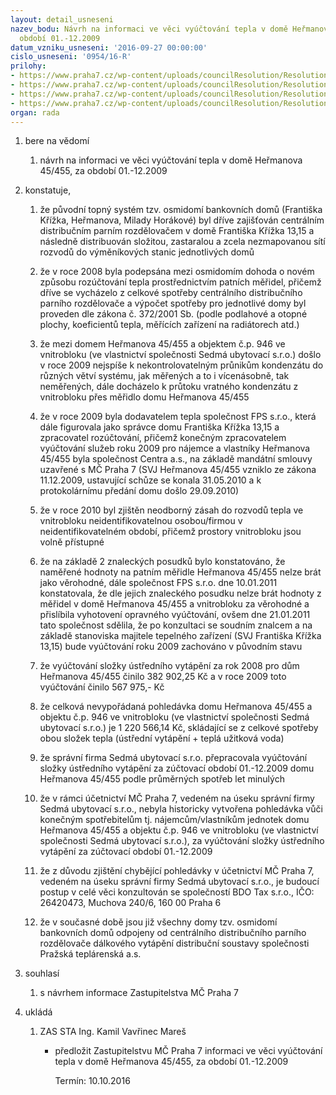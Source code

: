 ```yaml
---
layout: detail_usneseni
nazev_bodu: Návrh na informaci ve věci vyúčtování tepla v domě Heřmanova 45/455, za
  období 01.-12.2009
datum_vzniku_usneseni: '2016-09-27 00:00:00'
cislo_usneseni: '0954/16-R'
prilohy:
- https://www.praha7.cz/wp-content/uploads/councilResolution/Resolutions/27863/export/DZ_455~111212.docx
- https://www.praha7.cz/wp-content/uploads/councilResolution/Resolutions/27863/export/03_455~111211.PDF
- https://www.praha7.cz/wp-content/uploads/councilResolution/Resolutions/27863/export/04_455~111210.PDF
- https://www.praha7.cz/wp-content/uploads/councilResolution/Resolutions/27863/export/export~297755.pdf
organ: rada
---
```

<ol id="urzList" class="urzList_view"><li id="" class="urzClass1"><span name="1">bere na vědomí</span><ol class="urzOlClass"><li style="text-align: left;" id="" class="urzClass2"><span><p>návrh na informaci ve věci vyúčtování tepla v domě Heřmanova 45/455, za období 01.-12.2009</p></span></li></ol></li><li id="" class="urzClass1"><span name="50">konstatuje,</span><ol id="" class="urzOlClass"><li style="text-align: left;" id="" class="urzClass2"><span><p>že původní topný systém tzv. osmidomí bankovních domů (Františka Křížka, Heřmanova, Milady Horákové) byl dříve zajišťován centrálním distribučním parním rozdělovačem v domě Františka Křížka 13,15 a následně distribuován složitou, zastaralou a zcela nezmapovanou sítí rozvodů do výměníkových stanic jednotlivých domů</p></span></li><li style="text-align: left;" id="" class="urzClass2"><span><p>že v roce 2008 byla podepsána mezi osmidomím dohoda o novém způsobu rozúčtování tepla prostřednictvím patních měřidel, přičemž dříve se vycházelo z celkové spotřeby&nbsp;centrálního distribučního parního rozdělovače a výpočet spotřeby pro jednotlivé domy byl proveden dle zákona č. 372/2001 Sb. (podle podlahové a otopné plochy, koeficientů tepla, měřících zařízení na radiátorech atd.)<br></p></span></li><li style="text-align: left;" id="" class="urzClass2"><span><p>že mezi domem Heřmanova 45/455 a objektem č.p. 946 ve vnitrobloku (ve vlastnictví společnosti Sedmá ubytovací s.r.o.) došlo v roce 2009 nejspíše k nekontrolovatelným průnikům kondenzátu do různých větví systému, jak měřených a to i vícenásobně, tak neměřených, dále docházelo k průtoku vratného kondenzátu z vnitrobloku přes měřidlo domu Heřmanova 45/455</p></span></li><li style="text-align: left;" id="" class="urzClass2"><span><p>že v roce 2009 byla dodavatelem tepla společnost FPS s.r.o., která dále figurovala jako správce domu Františka Křížka 13,15 a zpracovatel rozúčtování, přičemž konečným zpracovatelem vyúčtování služeb roku 2009 pro nájemce a vlastníky Heřmanova 45/455 byla společnost Centra a.s., na základě mandátní smlouvy uzavřené s MČ Praha 7 (SVJ Heřmanova 45/455 vzniklo ze zákona 11.12.2009, ustavující schůze se konala 31.05.2010 a k protokolárnímu předání domu došlo 29.09.2010)</p></span></li><li style="text-align: left;" id="" class="urzClass2"><span><p>že v roce 2010 byl zjištěn neodborný zásah do rozvodů tepla ve vnitrobloku neidentifikovatelnou osobou/firmou v neidentifikovatelném období, přičemž prostory vnitrobloku jsou volně přístupné</p></span></li><li style="text-align: left;" id="" class="urzClass2"><span><p>že na základě 2 znaleckých posudků bylo konstatováno, že naměřené hodnoty na patním měřidle Heřmanova 45/455 nelze brát jako věrohodné, dále společnost FPS s.r.o. dne 10.01.2011 konstatovala, že dle jejich znaleckého posudku nelze brát hodnoty z měřidel v domě Heřmanova 45/455 a vnitrobloku za věrohodné a přislíbila vyhotovení opravného vyúčtování, ovšem dne 21.01.2011 tato společnost sdělila, že po konzultaci se soudním znalcem a na základě stanoviska majitele tepelného zařízení (SVJ Františka Křížka 13,15) bude vyúčtování roku 2009 zachováno v původním stavu</p></span></li><li style="text-align: left;" id="" class="urzClass2"><span><p>že vyúčtování složky ústředního vytápění za rok 2008 pro dům Heřmanova 45/455 činilo 382 902,25 Kč a v roce 2009 toto vyúčtování činilo 567 975,- Kč<br></p></span></li><li style="text-align: left;" id="" class="urzClass2"><span><p>že celková nevypořádaná pohledávka domu Heřmanova 45/455 a objektu č.p. 946 ve vnitrobloku (ve vlastnictví společnosti Sedmá ubytovací s.r.o.) je 1 220 566,14 Kč, skládající se z celkové spotřeby obou složek tepla (ústřední vytápění + teplá užitková voda)</p></span></li><li style="text-align: left;" id="" class="urzClass2"><span><p>že správní firma Sedmá ubytovací s.r.o. přepracovala vyúčtování složky ústředního vytápění za zúčtovací období 01.-12.2009 domu Heřmanova 45/455 podle průměrných spotřeb let minulých<br></p></span></li><li style="text-align: left;" id="" class="urzClass2"><span><p>že v rámci účetnictví MČ Praha 7, vedeném na úseku správní firmy Sedmá ubytovací s.r.o., nebyla historicky vytvořena pohledávka vůči konečným spotřebitelům tj. nájemcům/vlastníkům jednotek domu Heřmanova 45/455 a objektu č.p. 946 ve vnitrobloku (ve vlastnictví společnosti Sedmá ubytovací s.r.o.), za vyúčtování složky ústředního vytápění za zúčtovací období 01.-12.2009</p></span></li><li style="text-align: left;" id="" class="urzClass2"><span><p>že z důvodu zjištění chybějící pohledávky v účetnictví MČ Praha 7, vedeném na úseku správní firmy Sedmá ubytovací s.r.o., je budoucí postup v celé věci konzultován se společností BDO Tax s.r.o., IČO: 26420473, Muchova 240/6, 160 00 Praha 6</p></span></li><li style="text-align: left;" id="" class="urzClass2"><span><p>že v současné době jsou již všechny domy tzv. osmidomí bankovních domů odpojeny od&nbsp;centrálního distribučního parního rozdělovače dálkového vytápění distribuční soustavy společnosti Pražská teplárenská a.s.</p></span></li></ol></li><li id="" class="urzClass1"><span name="26">souhlasí</span><ol id="" class="urzOlClass"><li style="text-align: left;" id="" class="urzClass2"><span><p>s návrhem informace Zastupitelstva MČ Praha 7</p></span></li></ol></li><li class="urzClass1" id="urzUkoly"><span name="1">ukládá</span><ol class="urzOlClass"><li class="urzClass2"><span><p>ZAS STA Ing. Kamil Vavřinec Mareš</p></span><ul class="urzUlClass"><li class="urzClass3"><span><p>předložit Zastupitelstvu MČ Praha 7 informaci ve věci vyúčtování tepla v domě Heřmanova 45/455, za období 01.-12.2009</p></span><span class="urzUkolTermin">  Termín:&nbsp;10.10.2016</span></li></ul></li></ol></li></ol>
